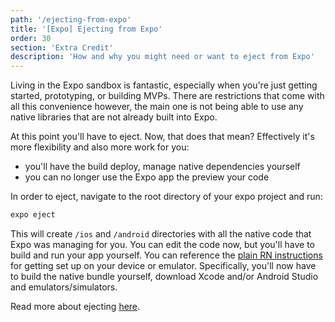 ```yaml
---
path: '/ejecting-from-expo'
title: '[Expo] Ejecting from Expo'
order: 30
section: 'Extra Credit'
description: 'How and why you might need or want to eject from Expo'
---
```


Living in the Expo sandbox is fantastic, especially when you're just getting started, prototyping, or building MVPs. There are restrictions that come with all this convenience however, the main one is not being able to use any native libraries that are not already built into Expo.

At this point you'll have to eject. Now, that does that mean? Effectively it's more flexibility and also more work for you:

- you'll have the build deploy, manage native dependencies yourself
- you can no longer use the Expo app the preview your code

In order to eject, navigate to the root directory of your expo project and run:

```sh
expo eject
```

This will create `/ios` and `/android` directories with all the native code that Expo was managing for you. You can edit the code now, but you'll have to build and run your app yourself. You can reference the [plain RN instructions](./setup-rn) for getting set up on your device or emulator. Specifically, you'll now have to build the native bundle yourself, download Xcode and/or Android Studio and emulators/simulators.

Read more about ejecting [here](https://docs.expo.io/versions/latest/expokit/eject/).
